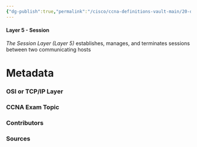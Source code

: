```yaml
---
{"dg-publish":true,"permalink":"/cisco/ccna-definitions-vault-main/20-definitions/21-osi-layers/layer-5/"}
---
```


#### Layer 5 - Session
*The Session Layer (Layer 5)* establishes, manages, and terminates sessions between two communicating hosts


# Metadata
### OSI or TCP/IP Layer

### CCNA Exam Topic

### Contributors

### Sources
